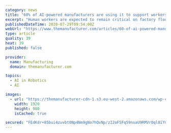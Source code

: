 ```yaml
---
category: news
title: "60% of AI-powered manufacturers are using it to support workers"
excerpt: "Human workers are expected to remain critical on factory floors for the foreseeable future and will not be replaced by robots and artificial intelligence."
publishedDateTime: 2020-07-29T09:54:00Z
webUrl: "https://www.themanufacturer.com/articles/60-of-ai-powered-manufacturers-are-using-it-to-support-workers/"
type: article
quality: 39
heat: 39
published: false

provider:
  name: Manufacturing
  domain: themanufacturer.com

topics:
  - AI in Robotics
  - AI

images:
  - url: "https://themanufacturer-cdn-1.s3.eu-west-2.amazonaws.com/wp-content/uploads/2017/10/14122806/IoT-IIoT-Industrial-Internet-Connectivity-Automation-Robotics-Digital-Technologies-Stock-Image.jpg"
    width: 1920
    height: 980
    isCached: true

secured: "FEdKdr+85bui4zuvbt0Np4Nm9gNo7hQvNp/zI2oFSFq59nsaU9RMVr0ql8iYmbCuu8sXQ0gTrrp8a/+m0JbvgaUgb/rZ3yjz908sLBCwSHrcxmD7hl2LytBLckw5zZSoZ2T+oFG0gA/NJ1R3625CHNeQ6n3e0Bsc0VBexn33GhQnnINA9EHL5cMuaMS43xEcOCithhR4ha5rNvmSATInKTZZL/MV0GNs5C9Co7oDv/41xU0pQpusJZo+2LLxO0xHJGmfw3BfoCjd1kDv1N0k1bTZLqgCv/7CeUcD7RsIlDHY3tqPNUNWLCei/+AB2BuWEmHMtPPzqZ7ncviKw9njvw==;VJPoRaBg1rEwzqGYegtdBA=="
---
```


